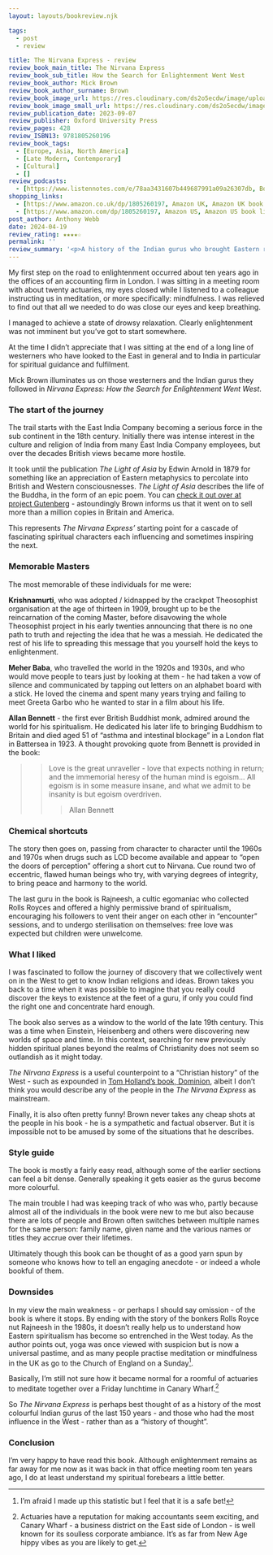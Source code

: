 ```yaml
---
layout: layouts/bookreview.njk

tags:
  - post
  - review

title: The Nirvana Express - review
review_book_main_title: The Nirvana Express
review_book_sub_title: How the Search for Enlightenment Went West
review_book_author: Mick Brown
review_book_author_surname: Brown
review_book_image_url: https://res.cloudinary.com/ds2o5ecdw/image/upload/acovers/1805260197.02._SCL_.jpg
review_book_image_small_url: https://res.cloudinary.com/ds2o5ecdw/image/upload/acovers/1805260197.02._SCM_.jpg
review_publication_date: 2023-09-07
review_publisher: Oxford University Press
review_pages: 428
review_ISBN13: 9781805260196
review_book_tags:
  - [Europe, Asia, North America]
  - [Late Modern, Contemporary]
  - [Cultural]
  - []
review_podcasts:
  - [https://www.listennotes.com/e/78aa3431607b449687991a09a26307db, Books and Authors, The West Indian gurus and the search for Enlightenment]
shopping_links:
  - [https://www.amazon.co.uk/dp/1805260197, Amazon UK, Amazon UK book link]
  - [https://www.amazon.com/dp/1805260197, Amazon US, Amazon US book link]
post_author: Anthony Webb
date: 2024-04-19
review_rating: ★★★★☆
permalink: ''
review_summary: '<p>A history of the Indian gurus who brought Eastern religion and spiritualism to the West, from the late 19th Century up to the 1980s.</p><p>I thought this book was excellent, full of characters who are eccentric or inspiring, manipulative or selfless, greedy or destitute - and how meditation could go from mistrusted to mainstream.</p>'
---
```

My first step on the road to enlightenment occurred about ten years ago in the offices of an accounting firm in London. I was sitting in a meeting room with about twenty actuaries, my eyes closed while I listened to a colleague instructing us in meditation, or more specifically: mindfulness. I was relieved to find out that all we needed to do was close our eyes and keep breathing.

I managed to achieve a state of drowsy relaxation. Clearly enlightenment was not imminent but you’ve got to start somewhere.

At the time I didn’t appreciate that I was sitting at the end of a long line of westerners who have looked to the East in general and to India in particular for spiritual guidance and fulfilment.

Mick Brown illuminates us on those westerners and the Indian gurus they followed in _Nirvana Express: How the Search for Enlightenment Went West_.

### The start of the journey

The trail starts with the East India Company becoming a serious force in the sub continent in the 18th century. Initially there was intense interest in the culture and religion of India from many East India Company employees, but over the decades British views became more hostile.

It took until the publication _The Light of Asia_ by Edwin Arnold in 1879 for something like an appreciation of Eastern metaphysics to percolate into British and Western consciousnesses. _The Light of Asia_ describes the life of the Buddha, in the form of an epic poem. You can [check it out over at project Gutenberg](https://www.gutenberg.org/cache/epub/8920/pg8920-images.html) - astoundingly Brown informs us that it went on to sell more than a million copies in Britain and America.

This represents _The Nirvana Express’_ starting point for a cascade of fascinating spiritual characters each influencing and sometimes inspiring the next.

### Memorable Masters

The most memorable of these individuals for me were:

__Krishnamurti__, who was adopted / kidnapped by the crackpot Theosophist organisation at the age of thirteen in 1909, brought up to be the reincarnation of the coming Master, before disavowing the whole Theosophist project in his early twenties announcing that there is no one path to truth and rejecting the idea that he was a messiah. He dedicated the rest of his life to spreading this message that you yourself hold the keys to enlightenment.

__Meher Baba__, who travelled the world in the 1920s and 1930s, and who would move people to tears just by looking at them - he had taken a vow of silence and communicated by tapping out letters on an alphabet board with a stick. He loved the cinema and spent many years trying and failing to meet Greeta Garbo who he wanted to star in a film about his life.

__Allan Bennett__ - the first ever British Buddhist monk, admired around the world for his spiritualism. He dedicated his later life to bringing Buddhism to Britain and died aged 51 of “asthma and intestinal blockage” in a London flat in Battersea in 1923. A thought provoking quote from Bennett is provided in the book:

>> Love is the great unraveller - love that expects nothing in return; and the immemorial heresy of the human mind is egoism... All egoism is in some measure insane, and what we admit to be insanity is but egoism overdriven.
>>> Allan Bennett

### Chemical shortcuts

The story then goes on, passing from character to character until the 1960s and 1970s when drugs such as LCD become available and appear to “open the doors of perception” offering a short cut to Nirvana. Cue round two of eccentric, flawed human beings who try, with varying degrees of integrity, to bring peace and harmony to the world.

The last guru in the book is Rajneesh, a cultic egomaniac who collected Rolls Royces and offered a highly permissive brand of spiritualism, encouraging his followers to vent their anger on each other in “encounter” sessions, and to undergo sterilisation on themselves: free love was expected but children were unwelcome.

### What I liked

I was fascinated to follow the journey of discovery that we collectively went on in the West to get to know Indian religions and ideas. Brown takes you back to a time when it was possible to imagine that you really could discover the keys to existence at the feet of a guru, if only you could find the right one and concentrate hard enough.

The book also serves as a window to the world of the late 19th century. This was a time when Einstein, Heisenberg and others were discovering new worlds of space and time. In this context, searching for new previously hidden spiritual planes beyond the realms of Christianity does not seem so outlandish as it might today.

_The Nirvana Express_ is a useful counterpoint to a “Christian history” of the West - such as expounded in [Tom Holland’s book, Dominion](https://popularhistorybooks.com/posts/reviews/2022-08-12-review-dominion/), albeit I don’t think you would describe any of the people in the _The Nirvana Express_ as mainstream.

Finally, it is also often pretty funny! Brown never takes any cheap shots at the people in his book - he is a sympathetic and factual observer. But it is impossible not to be amused by some of the situations that he describes.

### Style guide

The book is mostly a fairly easy read, although some of the earlier sections can feel a bit dense. Generally speaking it gets easier as the gurus become more colourful.

The main trouble I had was keeping track of who was who, partly because almost all of the individuals in the book were new to me but also because there are lots of people and Brown often switches between multiple names for the same person: family name, given name and the various names or titles they accrue over their lifetimes.

Ultimately though this book can be thought of as a good yarn spun by someone who knows how to tell an engaging anecdote - or indeed a whole bookful of them.

### Downsides

In my view the main weakness - or perhaps I should say omission - of the book is where it stops. By ending with the story of the bonkers Rolls Royce nut Rajneesh in the 1980s, it doesn’t really help us to understand how Eastern spiritualism has become so entrenched in the West today. As the author points out, yoga was once viewed with suspicion but is now a universal pastime, and as many people practise meditation or mindfulness in the UK as go to the Church of England on a Sunday[^1].

Basically, I’m still not sure how it became normal for a roomful of actuaries to meditate together over a Friday lunchtime in Canary Wharf.[^2]

So _The Nirvana Express_ is perhaps best thought of as a history of the most colourful Indian gurus of the last 150 years - and those who had the most influence in the West - rather than as a “history of thought”.

### Conclusion

I’m very happy to have read this book. Although enlightenment remains as far away for me now as it was back in that office meeting room ten years ago, I do at least understand my spiritual forebears a little better.



[^1]: I’m afraid I made up this statistic but I feel that it is a safe bet!

[^2]: Actuaries have a reputation for making accountants seem exciting, and Canary Wharf - a business district on the East side of London - is well known for its soulless corporate ambiance. It’s as far from New Age hippy vibes as you are likely to get.